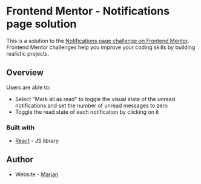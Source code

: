 # Frontend Mentor - Notifications page solution

This is a solution to the [Notifications page challenge on Frontend Mentor](https://www.frontendmentor.io/challenges/notifications-page-DqK5QAmKbC). Frontend Mentor challenges help you improve your coding skills by building realistic projects.

## Overview

Users are able to:
- Select "Mark all as read" to toggle the visual state of the unread notifications and set the number of unread messages to zero
- Toggle the read state of each notification by clicking on it

### Built with

- [React](https://reactjs.org/) - JS library

## Author

- Website - [Marjan](https://marjan-zivkovic.com)